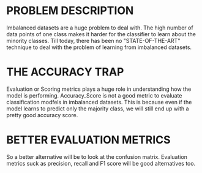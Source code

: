 # PROBLEM DESCRIPTION

Imbalanced datasets are a huge problem to deal with. The high number of data points of one class makes it harder for the classifier to learn about the minority classes. Till today, there has been no "STATE-OF-THE-ART" technique to deal with the problem of learning from imbalanced datasets.

# THE ACCURACY TRAP

Evaluation or Scoring metrics plays a huge role in understanding how the model is performing. Accuracy_Score is not a good metric to evaluate classification modfels in imbalanced datasets. This is because even if the model learns to predict only the majority class, we will still end up with a pretty good accuracy score.

# BETTER EVALUATION METRICS

 So a better alternative will be to look at the confusion matrix. Evaluation metrics suck as precision, recall and F1 score will be good alternatives too.
